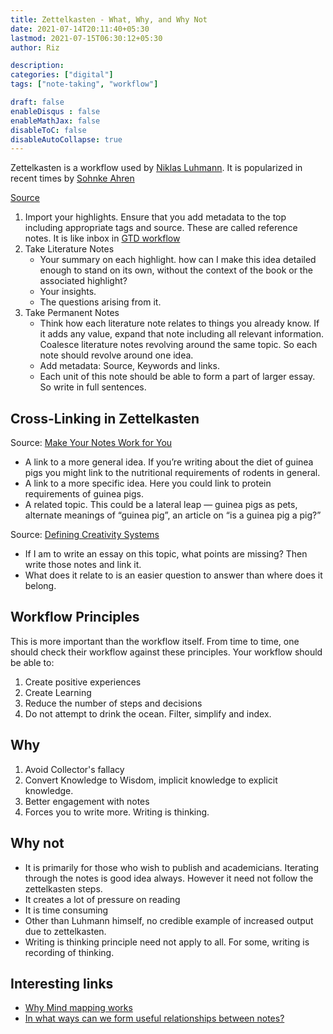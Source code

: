 ```yaml
---
title: Zettelkasten - What, Why, and Why Not
date: 2021-07-14T20:11:40+05:30
lastmod: 2021-07-15T06:30:12+05:30
author: Riz

description: 
categories: ["digital"]
tags: ["note-taking", "workflow"]

draft: false
enableDisqus : false
enableMathJax: false
disableToC: false
disableAutoCollapse: true
---
```


Zettelkasten is a workflow used by [Niklas Luhmann][1]. It is popularized in recent times by [Sohnke Ahren][2]

[Source][4]

1. Import your highlights. Ensure that you add metadata to the top including appropriate tags and source. These are called reference notes. It is like inbox in [GTD workflow][3]
2. Take Literature Notes
      - Your summary on each highlight. how can I make this idea detailed enough to stand on its own, without the context of the book or the associated highlight?
      - Your insights.
      - The questions arising from it.
3. Take Permanent Notes
      - Think how each literature note relates to things you already know. If it adds any value, expand that note including all relevant information. Coalesce literature notes revolving around the same topic. So each note should revolve around one idea.
      - Add metadata: Source, Keywords and links. 
      - Each unit of this note should be able to form a part of larger essay. So write in full sentences.

## Cross-Linking in Zettelkasten

Source: [Make Your Notes Work for You][5]

- A link to a more general idea. If you’re writing about the diet of guinea pigs you might link to the nutritional requirements of rodents in general.
- A link to a more specific idea. Here you could link to protein requirements of guinea pigs.
- A related topic. This could be a lateral leap — guinea pigs as pets, alternate meanings of “guinea pig”, an article on “is a guinea pig a pig?”

Source: [Defining Creativity Systems][6]

- If I am to write an essay on this topic, what points are missing? Then write those notes and link it.
- What does it relate to is an easier question to answer than where does it belong.

## Workflow Principles
This is more important than the workflow itself. From time to time, one should check their workflow against these principles. Your workflow should be able to: 

1. Create positive experiences
2. Create Learning
3. Reduce the number of steps and decisions
4. Do not attempt to drink the ocean. Filter, simplify and index.

## Why

1. Avoid Collector's fallacy
2. Convert Knowledge to Wisdom, implicit knowledge to explicit knowledge.
3. Better engagement with notes
4. Forces you to write more. Writing is thinking.

## Why not

- It is primarily for those who wish to publish and academicians. Iterating through the notes is good idea always. However it need not follow the zettelkasten steps.
- It creates a lot of pressure on reading
- It is time consuming
- Other than Luhmann himself, no credible example of increased output due to zettelkasten.
- Writing is thinking principle need not apply to all. For some, writing is recording of thinking.

## Interesting links
- [Why Mind mapping works][7]
- [In what ways can we form useful relationships between notes?][8]

[1]: https://en.wikipedia.org/wiki/Niklas_Luhmann
[2]: https://twitter.com/soenke_ahrens?lang=en
[3]: https://todoist.com/productivity-methods/getting-things-done
[4]: https://youtu.be/ljyo_WAJevQ?t=73
[5]: https://philhoutz.medium.com/make-your-notes-work-for-you-the-secret-sauce-of-zettelkasten-cb901a3cce00
[6]: http://evantravers.com/articles/2021/03/08/defining-creativity-systems/
[7]: https://thefocuscourse.com/why-mind-mapping-works/
[8]: https://medium.com/@nickmilo22/in-what-ways-can-we-form-useful-relationships-between-notes-9b9ec46973c6
